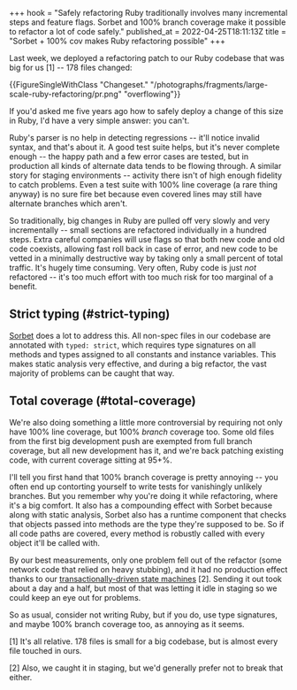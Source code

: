 +++
hook = "Safely refactoring Ruby traditionally involves many incremental steps and feature flags. Sorbet and 100% branch coverage make it possible to refactor a lot of code safely."
published_at = 2022-04-25T18:11:13Z
title = "Sorbet + 100% cov makes Ruby refactoring possible"
+++

Last week, we deployed a refactoring patch to our Ruby codebase that was big for us [1] -- 178 files changed:

{{FigureSingleWithClass "Changeset." "/photographs/fragments/large-scale-ruby-refactoring/pr.png" "overflowing"}}

If you'd asked me five years ago how to safely deploy a change of this size in Ruby, I'd have a very simple answer: you can't.

Ruby's parser is no help in detecting regressions -- it'll notice invalid syntax, and that's about it. A good test suite helps, but it's never complete enough -- the happy path and a few error cases are tested, but in production all kinds of alternate data tends to be flowing through. A similar story for staging environments -- activity there isn't of high enough fidelity to catch problems. Even a test suite with 100% line coverage (a rare thing anyway) is no sure fire bet because even covered lines may still have alternate branches which aren't.

So traditionally, big changes in Ruby are pulled off very slowly and very incrementally -- small sections are refactored individually in a hundred steps. Extra careful companies will use flags so that both new code and old code coexists, allowing fast roll back in case of error, and new code to be vetted in a minimally destructive way by taking only a small percent of total traffic. It's hugely time consuming. Very often, Ruby code is just _not_ refactored -- it's too much effort with too much risk for too marginal of a benefit.

## Strict typing (#strict-typing)

[Sorbet](https://sorbet.org/) does a lot to address this. All non-spec files in our codebase are annotated with `typed: strict`, which requires type signatures on all methods and types assigned to all constants and instance variables. This makes static analysis very effective, and during a big refactor, the vast majority of problems can be caught that way.

## Total coverage (#total-coverage)

We're also doing something a little more controversial by requiring not only have 100% line coverage, but 100% _branch_ coverage too. Some old files from the first big development push are exempted from full branch coverage, but all new development has it, and we're back patching existing code, with current coverage sitting at 95+%.

I'll tell you first hand that 100% branch coverage is pretty annoying -- you often end up contorting yourself to write tests for vanishingly unlikely branches. But you remember why you're doing it while refactoring, where it's a big comfort. It also has a compounding effect with Sorbet because along with static analysis, Sorbet also has a runtime component that checks that objects passed into methods are the type they're supposed to be. So if all code paths are covered, every method is robustly called with every object it'll be called with.

By our best measurements, only one problem fell out of the refactor (some network code that relied on heavy stubbing), and it had no production effect thanks to our [transactionally-driven state machines](https://www.citusdata.com/blog/2016/08/12/state-machines-to-run-databases/) [2]. Sending it out took about a day and a half, but most of that was letting it idle in staging so we could keep an eye out for problems.

So as usual, consider not writing Ruby, but if you do, use type signatures, and maybe 100% branch coverage too, as annoying as it seems.

[1] It's all relative. 178 files is small for a big codebase, but is almost every file touched in ours.

[2] Also, we caught it in staging, but we'd generally prefer not to break that either.

